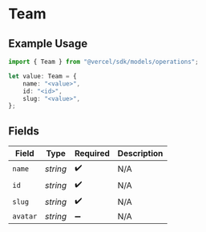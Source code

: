 # Team

## Example Usage

```typescript
import { Team } from "@vercel/sdk/models/operations";

let value: Team = {
    name: "<value>",
    id: "<id>",
    slug: "<value>",
};
```

## Fields

| Field              | Type               | Required           | Description        |
| ------------------ | ------------------ | ------------------ | ------------------ |
| `name`             | *string*           | :heavy_check_mark: | N/A                |
| `id`               | *string*           | :heavy_check_mark: | N/A                |
| `slug`             | *string*           | :heavy_check_mark: | N/A                |
| `avatar`           | *string*           | :heavy_minus_sign: | N/A                |
